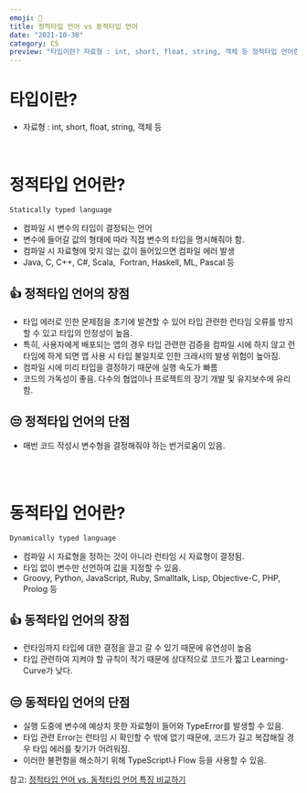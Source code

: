 ```yaml
---
emoji: 🔮
title: 정적타입 언어 vs 동적타입 언어
date: "2021-10-30"
category: CS
preview: "타입이란? 자료형 : int, short, float, string, 객체 등 정적타입 언어란? Statically typed language 컴파일 시 변수의 타입이 결정되는 언어 변수에 들어갈 값의 형태에 따라 직접 변수의 타입을 명시해줘야 함. 컴파일 시 자료형에 맞지 않는 값이 들어있으면 컴파일 에러 발생 Java, C, C++, C#, Scala,  Fortran, Haskell, ML, Pascal 등 👍 정적타입 언어의 장점 타입 에러로 인한 문제점을 초기에 발견할 수 있어 타입 관련한 런타임 오류를 방지할 수 있고 타입의 안정성이 높음. 특히, 사용자에게 배포되는 앱의 경우 타입 관련한 검증을 컴파일 시에 하지 않고 런타임에 하게 되면 앱 사용 시 타입 불일치로 인한 크래시의 발생 위험이 높아짐. 컴파일 시에 미리 타입을 결정하기 때문에 실행 속도가 빠름. 코드의 가독성이 좋음. 다수의 협업이나 프로젝트의 장기 개발 및 유지보수에 유리함. 😒 정적타입 언어의 단점 매번 코드 작성시 변수형을 결정해줘야 하는 번거로움이 있음."
---
```


# 타입이란?

- 자료형 : int, short, float, string, 객체 등

<br/>

# 정적타입 언어란?

`Statically typed language`

- 컴파일 시 변수의 타입이 결정되는 언어
- 변수에 들어갈 값의 형태에 따라 직접 변수의 타입을 명시해줘야 함.
- 컴파일 시 자료형에 맞지 않는 값이 들어있으면 컴파일 에러 발생
- Java, C, C++, C#, Scala,  Fortran, Haskell, ML, Pascal 등

## 👍 정적타입 언어의 장점

- 타입 에러로 인한 문제점을 초기에 발견할 수 있어 타입 관련한 런타임 오류를 방지할 수 있고 타입의 안정성이 높음.
- 특히, 사용자에게 배포되는 앱의 경우 타입 관련한 검증을 컴파일 시에 하지 않고 런타임에 하게 되면 앱 사용 시 타입 불일치로 인한 크래시의 발생 위험이 높아짐.
- 컴파일 시에 미리 타입을 결정하기 때문에 실행 속도가 빠름
- 코드의 가독성이 좋음. 다수의 협업이나 프로젝트의 장기 개발 및 유지보수에 유리함.

## 😒 정적타입 언어의 단점

- 매번 코드 작성시 변수형을 결정해줘야 하는 번거로움이 있음.

<br/><br/>

# 동적타입 언어란?

`Dynamically typed language`

- 컴파일 시 자료형을 정하는 것이 아니라 런타임 시 자료형이 결정됨.
- 타입 없이 변수만 선언하여 값을 지정할 수 있음.
- Groovy, Python, JavaScript, Ruby, Smalltalk, Lisp, Objective-C, PHP, Prolog 등

## 👍 동적타입 언어의 장점

- 런타임까지 타입에 대한 결정을 끌고 갈 수 있기 때문에 유연성이 높음
- 타입 관련하여 지켜야 할 규칙이 적기 때문에 상대적으로 코드가 짧고 Learning-Curve가 낮다.

## 😒 동적타입 언어의 단점

- 실행 도중에 변수에 예상치 못한 자료형이 들어와 TypeError를 발생할 수 있음.
- 타입 관련 Error는 런타임 시 확인할 수 밖에 없기 때문에, 코드가 길고 복잡해질 경우 타입 에러를 찾기가 어려워짐.
- 이러한 불편함을 해소하기 위해 TypeScript나 Flow 등을 사용할 수 있음.

참고: [정적타입 언어 vs. 동적타입 언어 특징 비교하기](https://devuna.tistory.com/82)
